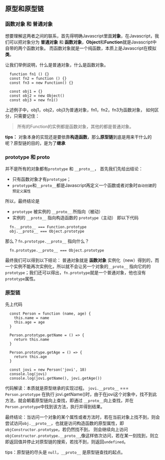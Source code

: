 ## 原型和原型链

### 函数对象 和 普通对象
想要理解这两者之间的联系，首先得明确Javascript里面**对象**，在Javascript，我们可以把对象分为 **普通对象** 和 **函数对象**，**Object**和**Function**就是Javascript中自带的两个函数对象。
而函数对象就是一个纯函数，本质上是Javascript在模拟**类**。

让我们举例说明，什么是普通对象，什么是函数对象。

```
  function fn1 () {}
  const fn2 = function () {}
  const fn3 = new Function() {}

  const obj1 = {}
  const obj2 = new Object()
  const obj3 = new fn1()
```
  上述例子中，obj1，obj2，obj3为普通对象，fn1，fn2，fn3为函数对象，
  如何区分，只需要记住：
  >所有的Function的实例都是函数对象，其他的都是普通对象。

  **tips：** 对象本身的实现还是要依靠**构造函数**，那么**原型链**到底是用来干什么的呢？原型链的目的，是为了**继承**

### prototype 和 __proto__
  并不是所有的对象都有`prototype` 和 `__proto__`，
  首先我们先给出结论：
  - 只有函数对象才有`prototype`；
  - `prototype`和`__proto__`都是Javascript再定义一个函数或者对象时`自动创建`的`预定义属性`
 
  所以，最终结论是
  - `prototype` 被实例的 `__proto__` 所指向（被动）
  - 实例的 `__proto__` 指向构造函数的 `prototype`（主动）
  即以下代码
  ```
    fn.__proto__ === Function.prototype
    obj.__proto__ === Object.prototype
  ```
  那么？`fn.prototype.__proto__` 指向什么？
  ```
    fn.prototype.__proto__ === Object.prototype
  ```

  最终我们可以得到以下结论：
  普通对象就是 **函数对象** 实例化（new）得到的，而一个实例不能再次实例化，所以就不会让另一个对象的`__proto__` 指向它的的 `prototype`；我们还可以得出，`fn.prototype`就是一个普通对象，他也没有`prototype`属性。

### 原型链
  先上代码
  ```
    const Person = function (name, age) {
      this.name = name
      this.age = age
    }

    Person.prototype.getName = () => {
      return this.name
    }

    Person.prototype.getAge = () => {
      return this.age
    }

    const jovi = new Person('jovi', 18)
    console.log(jovi)
    console.log(jovi.getName(), jovi.getAge())
  ```
  代码解读：本质就是原型继承的实现过程。
  `jovi.__proto__` === `Person.prototype`
  在执行 jovi.getName()时，由于在jovi这个对象中，找不到此方法，就会朝着原型链向上查找，即通过 `__proto__`向上查找，并在`Person.prototype`中找到该方法，执行并得到结果。

  最终结论：当访问一个对象的某个属性或者方法时，若在当前对象上找不到，则会尝试访问`obj.__proto__`，也就是访问构造函数的原型属性，即`objConstructor.prototype`，若仍然找不到，
  则会继续向上访问 `objConstructor.prototype.__proto__`,像这样依次访问，若在某一刻找到，则立即返回值并停止对原型链的搜索，若找不到，则返回`undefined`。

  tips：原型链的尽头是 `null`，`__proto__` 是原型链查找的起点。